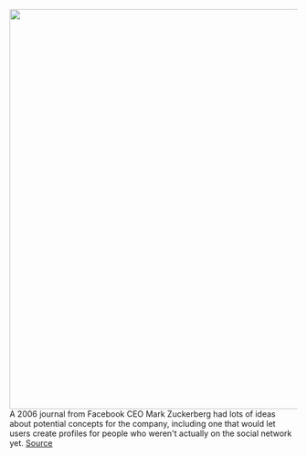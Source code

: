 <img src='https://cdn.vox-cdn.com/thumbor/De9hW0TSxSYMR3SBCb_usUzFe7w=/0x0:6720x4480/1200x800/filters:focal(3044x1735:4118x2809)/cdn.vox-cdn.com/uploads/chorus_image/image/66302718/1178141765.jpg.0.jpg' width='700px' /><br/>
A 2006 journal from Facebook CEO Mark Zuckerberg had lots of ideas about potential concepts for the company, including one that would let users create profiles for people who weren't actually on the social network yet.
<a href='https://www.theverge.com/2020/2/12/21134868/mark-zuckerberg-facebook-notebook-news-feed-dark-profiles-wired'> Source <a/>